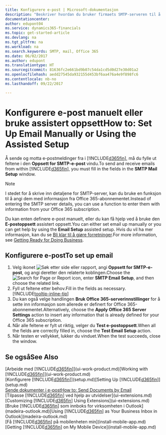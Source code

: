```yaml
---
title: Konfigurere e-post | Microsoft-dokumentasjon
description: "Beskriver hvordan du bruker firmaets SMTP-serveren til å sende og motta e-postmeldinger i Financials, eller alternativt hvordan du bruker innstillingene for e-postserver som ble opprettet med Office 365-abonnementet."
documentationcenter: 
author: edupont04
ms.service: dynamics365-financials
ms.topic: get-started-article
ms.devlang: na
ms.tgt_pltfrm: na
ms.workload: na
ms.search.keywords: SMTP, mail, Office 365
ms.date: 06/02/2017
ms.author: edupont
ms.translationtype: HT
ms.sourcegitcommit: 81636fc2e661bd9b07c54da1cd5d0d27e30d01a2
ms.openlocfilehash: aedd27545da932155d453bf6aa476a4e9f898fc6
ms.contentlocale: nb-no
ms.lasthandoff: 09/22/2017

---
```

# <a name="how-to-set-up-email-manually-or-using-the-assisted-setup"></a><span data-ttu-id="43ba6-103">Konfigurere e-post manuelt eller bruke assistert oppsett</span><span class="sxs-lookup"><span data-stu-id="43ba6-103">How to: Set Up Email Manually or Using the Assisted Setup</span></span>
<span data-ttu-id="43ba6-104">Å sende og motta e-postmeldinger fra i [!INCLUDE[d365fin](includes/d365fin_md.md)], må du fylle ut feltene i den **Oppsett for SMTP-e-post** vindu.</span><span class="sxs-lookup"><span data-stu-id="43ba6-104">To send and receive emails from within [!INCLUDE[d365fin](includes/d365fin_md.md)], you must fill in the fields in the **SMTP Mail Setup** window.</span></span>

> [!NOTE]  
>   <span data-ttu-id="43ba6-105">I stedet for å skrive inn detaljene for SMTP-server, kan du bruke en funksjon til å angi dem med informasjon fra Office 365-abonnementet.</span><span class="sxs-lookup"><span data-stu-id="43ba6-105">Instead of entering the SMTP server details, you can use a function to enter them with information from your Office 365 subscription.</span></span>

<span data-ttu-id="43ba6-106">Du kan enten definere e-post manuelt, eller du kan få hjelp ved å bruke den **E-postoppsett** assistert oppsett.</span><span class="sxs-lookup"><span data-stu-id="43ba6-106">You can either set email up manually or you can get help by using the **Email Setup** assisted setup.</span></span> <span data-ttu-id="43ba6-107">Hvis du vil ha mer informasjon, kan du se [Bli klar til å gjøre forretninger](ui-get-ready-business.md).</span><span class="sxs-lookup"><span data-stu-id="43ba6-107">For more information, see [Getting Ready for Doing Business](ui-get-ready-business.md).</span></span>  

## <a name="to-set-up-email"></a><span data-ttu-id="43ba6-108">Konfigurere e-post</span><span class="sxs-lookup"><span data-stu-id="43ba6-108">To set up email</span></span>
1. <span data-ttu-id="43ba6-109">Velg ikonet ![Søk etter side eller rapport](media/ui-search/search_small.png "Ikonet Søk etter side eller rapport"), angi **Oppsett for SMTP-e-post**, og angi deretter den relaterte koblingen.</span><span class="sxs-lookup"><span data-stu-id="43ba6-109">Choose the ![Search for Page or Report](media/ui-search/search_small.png "Search for Page or Report icon") icon, enter **SMTP Email Setup**, and then choose the related link.</span></span>
2. <span data-ttu-id="43ba6-110">Fyll ut feltene etter behov.</span><span class="sxs-lookup"><span data-stu-id="43ba6-110">Fill in the fields as necessary.</span></span> [!INCLUDE[tooltip-inline-tip](includes/tooltip-inline-tip_md.md)]
3. <span data-ttu-id="43ba6-111">Du kan også velge handlingen **Bruk Office 365-serverinnstillinger** for å sette inn informasjon som allerede er definert for Office 365-abonnementet.</span><span class="sxs-lookup"><span data-stu-id="43ba6-111">Alternatively, choose the **Apply Office 365 Server Settings** action to insert any information that is already defined for your Office 365 subscription.</span></span>
4. <span data-ttu-id="43ba6-112">Når alle feltene er fylt ut riktig, velger du **Test e-postoppsett**.</span><span class="sxs-lookup"><span data-stu-id="43ba6-112">When all the fields are correctly filled in, choose the **Test Email Setup** action.</span></span>
5. <span data-ttu-id="43ba6-113">Når testen er vellykket, lukker du vinduet.</span><span class="sxs-lookup"><span data-stu-id="43ba6-113">When the test succeeds, close the window.</span></span>

## <a name="see-also"></a><span data-ttu-id="43ba6-114">Se også</span><span class="sxs-lookup"><span data-stu-id="43ba6-114">See Also</span></span>  
<span data-ttu-id="43ba6-115">[Arbeide med [!INCLUDE[d365fin](includes/d365fin_md.md)]](ui-work-product.md)</span><span class="sxs-lookup"><span data-stu-id="43ba6-115">[Working with [!INCLUDE[d365fin](includes/d365fin_md.md)]](ui-work-product.md)</span></span>  
<span data-ttu-id="43ba6-116">[Konfigurere [!INCLUDE[d365fin](includes/d365fin_md.md)]](setup.md)</span><span class="sxs-lookup"><span data-stu-id="43ba6-116">[Setting Up [!INCLUDE[d365fin](includes/d365fin_md.md)]](setup.md)</span></span>  
[<span data-ttu-id="43ba6-117">Sende dokumenter i e-post</span><span class="sxs-lookup"><span data-stu-id="43ba6-117">How to: Send Documents by Email</span></span>](ui-how-send-documents-email.md)  
<span data-ttu-id="43ba6-118">[Tilpasse [!INCLUDE[d365fin](includes/d365fin_md.md)] ved hjelp av utvidelser](ui-extensions.md)</span><span class="sxs-lookup"><span data-stu-id="43ba6-118">[Customizing [!INCLUDE[d365fin](includes/d365fin_md.md)] Using Extensions](ui-extensions.md)</span></span>  
<span data-ttu-id="43ba6-119">[Bruke [!INCLUDE[d365fin](includes/d365fin_md.md)] som innboks for virksomheten i Outlook](madeira-outlook.md)</span><span class="sxs-lookup"><span data-stu-id="43ba6-119">[Using [!INCLUDE[d365fin](includes/d365fin_md.md)] as Your Business Inbox in Outlook](madeira-outlook.md)</span></span>  
<span data-ttu-id="43ba6-120">[Få [!INCLUDE[d365fin](includes/d365fin_md.md)] på mobilenheten min](install-mobile-app.md)</span><span class="sxs-lookup"><span data-stu-id="43ba6-120">[Getting [!INCLUDE[d365fin](includes/d365fin_md.md)] on My Mobile Device](install-mobile-app.md)</span></span>

